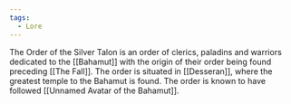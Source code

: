 ```yaml
---
tags:
  - Lore
---
```

The Order of the Silver Talon is an order of clerics, paladins and warriors dedicated to the [[Bahamut]] with the origin of their order being found preceding [[The Fall]]. The order is situated in [[Desseran]], where the greatest temple to the Bahamut is found. The order is known to have followed [[Unnamed Avatar of the Bahamut]].
